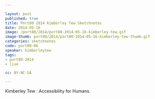 ```yaml
---

layout: post
published: true
title: Port80 2014 Kimberley Tew Sketchnotes
date: 2014-05-16
image: /port80/2014/port80-2014-05-16-kimberley-tew.gif
image-thumb: port80/2014/port80-2014-05-16-kimberley-tew-thumb.gif
categories: sketchnotes
code: port80-06
speaker: kimberleytew
tags:
- port80-2014
- live

cc: BY-NC-SA

---
```


Kimberley Tew : Accessibility for Humans.

